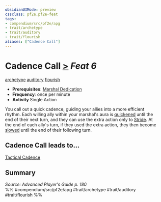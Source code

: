 ```yaml
---
obsidianUIMode: preview
cssclass: pf2e,pf2e-feat
tags:
- compendium/src/pf2e/apg
- trait/archetype
- trait/auditory
- trait/flourish
aliases: ["Cadence Call"]
---
```

# Cadence Call  [>](chapter-9-playing-the-game.md#Actions "Single Action") *Feat 6*  
[archetype](archetype.md "Archetype Feat Trait")  [auditory](auditory.md "Auditory Effect Trait")  [flourish](flourish.md "Flourish Combat Trait")  

- **Prerequisites**: [Marshal Dedication](marshal-dedication-apg.md)
- **Frequency**: once per minute
- **Activity** Single Action

You call out a quick cadence, guiding your allies into a more efficient rhythm. Each willing ally within your marshal's aura is [quickened](conditions.md#Quickened) until the end of their next turn, and they can use the extra action only to [Stride](stride.md). At the end of each ally's turn, if they used the extra action, they then become [slowed](conditions.md#Slowed) until the end of their following turn.

## Cadence Call leads to...

[Tactical Cadence](tactical-cadence-apg.md)

## Summary

*Source: Advanced Player's Guide p. 180*  
%% #compendium/src/pf2e/apg #trait/archetype #trait/auditory #trait/flourish %%